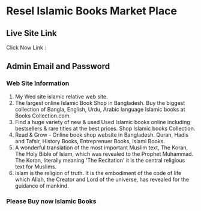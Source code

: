 # Resel Islamic  Books Market Place 

## Live Site Link

Click Now Link : 

## Admin Email and Password


### Web Site Information 
1. My Wed site islamic relative web site. 
2. The largest online Islamic Book Shop in Bangladesh. Buy the biggest collection of Bangla, English, Urdu, Arabic language Islamic books at Books Collection.com.
3. Find a huge variety of new & used Used Islamic books online including bestsellers & rare titles at the best prices. Shop Islamic books Collection.
4. Read & Grow - Online book shop website in Bangladesh. Quran, Hadis and Tafsir, History Books, Entreprenuer Books, Islami Books.
5. A wonderful translation of the most important Muslim text, The Koran, The Holy Bible of Islam, which was revealed to the Prophet Muhammad. The Koran, literally meaning 'The Recitation' it is the central religious text for Muslims.
6. Islam is the religion of truth. It is the embodiment of the code of life which Allah, the Creator and Lord of the universe, has revealed for the guidance of mankind.
### Please Buy now Islamic Books 